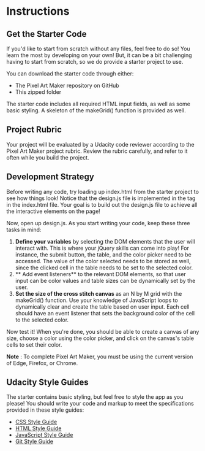 # Instructions
## Get the Starter Code

If you'd like to start from scratch without any files, feel free to do so! You learn the most by developing on your own! But, it can be a bit challenging having to start from scratch, so we do provide a starter project to use.

You can download the starter code through either:
 
* The Pixel Art Maker repository on GitHub
* This zipped folder

The starter code includes all required HTML input fields, as well as some basic styling. A skeleton of the makeGrid() function is provided as well.

## Project Rubric
Your project will be evaluated by a Udacity code reviewer according to the Pixel Art Maker project rubric. Review the rubric carefully, and refer to it often while you build the project.

## Development Strategy
Before writing any code, try loading up index.html from the starter project to see how things look! Notice that the design.js file is implemented in the <body> tag in the index.html file. Your goal is to build out the design.js file to achieve all the interactive elements on the page!

Now, open up design.js. As you start writing your code, keep these three tasks in mind:

1. **Define your variables** by selecting the DOM elements that the user will interact with. This is where your jQuery skills can come into play! For instance, the submit button, the table, and the color picker need to be accessed. The value of the color selected needs to be stored as well, since the clicked cell in the table needs to be set to the selected color.
2. ** Add event listeners** to the relevant DOM elements, so that user input can be color values and table sizes can be dynamically set by the user.
3. **Set the size of the cross stitch canvas** as an N by M grid with the makeGrid() function. Use your knowledge of JavaScript loops to dynamically clear and create the table based on user input. Each cell should have an event listener that sets the background color of the cell to the selected color.

Now test it! When you're done, you should be able to create a canvas of any size, choose a color using the color picker, and click on the canvas's table cells to set their color.

**Note** : To complete Pixel Art Maker, you must be using the current version of Edge, Firefox, or Chrome.

## Udacity Style Guides
The starter contains basic styling, but feel free to style the app as you please! You should write your code and markup to meet the specifications provided in these style guides:

* [CSS Style Guide](http://udacity.github.io/frontend-nanodegree-styleguide/css.html)
* [HTML Style Guide](http://udacity.github.io/frontend-nanodegree-styleguide/index.html)
* [JavaScript Style Guide](http://udacity.github.io/frontend-nanodegree-styleguide/javascript.html)
* [Git Style Guide](https://udacity.github.io/git-styleguide/)

